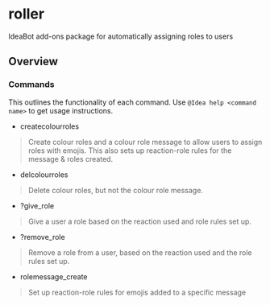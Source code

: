 # roller
IdeaBot add-ons package for automatically assigning roles to users

## Overview ##

### Commands ###
This outlines the functionality of each command.
Use `@Idea help <command name>` to get usage instructions.

* createcolourroles
> Create colour roles and a colour role message to allow users to assign roles with emojis. This also sets up reaction-role rules for the message & roles created.

* delcolourroles
> Delete colour roles, but not the colour role message.

* ?give_role
> Give a user a role based on the reaction used and role rules set up.

* ?remove_role
> Remove a role from a user, based on the reaction used and the role rules set up.

* rolemessage_create
> Set up reaction-role rules for emojis added to a specific message
